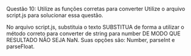 Questão 10: Utilize as funções corretas para converter
Utilize o arquivo script.js para solucionar essa questão.

No arquivo script.js, substituia o texto SUBSTITUA de forma a utilizar o método correto para converter de string para number DE MODO QUE RESULTADO NÃO SEJA NaN. Suas opções são: Number, parseInt e parseFloat.